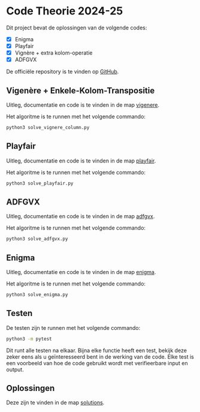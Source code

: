 # Code Theorie 2024-25

Dit project bevat de oplossingen van de volgende codes:

- [x] Enigma
- [x] Playfair
- [x] Vignère + extra kolom-operatie
- [x] ADFGVX

De officiële repository is te vinden op [GitHub](https://github.com/samuelvnimwegen/Code-Theory-2024-25).

## Vigenère + Enkele-Kolom-Transpositie

Uitleg, documentatie en code is te vinden in de map [vigenere](vigenere/README.md).

Het algoritme is te runnen met het volgende commando:

```bash
python3 solve_vignere_column.py
```

## Playfair

Uitleg, documentatie en code is te vinden in de map [playfair](playfair/README.md).

Het algoritme is te runnen met het volgende commando:

```bash
python3 solve_playfair.py
```

## ADFGVX

Uitleg, documentatie en code is te vinden in de map [adfgvx](adfgvx/README.md).

Het algoritme is te runnen met het volgende commando:

```bash
python3 solve_adfgvx.py
```

## Enigma

Uitleg, documentatie en code is te vinden in de map [enigma](enigma/README.md).

Het algoritme is te runnen met het volgende commando:

```bash
python3 solve_enigma.py
```

## Testen

De testen zijn te runnen met het volgende commando:

```bash
python3 -m pytest
```

Dit runt alle testen na elkaar.
Bijna elke functie heeft een test, bekijk deze zeker eens als u geïnteresseerd bent in de werking van de code.
Elke test is een voorbeeld van hoe de code gebruikt wordt met verifieerbare input en output.
## Oplossingen

Deze zijn te vinden in de map [solutions](solutions).